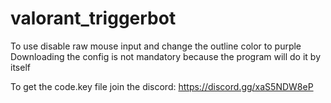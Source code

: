 # valorant_triggerbot
To use disable raw mouse input and change the outline color to purple
Downloading the config is not mandatory because the program will do it by itself

To get the code.key file join the discord: https://discord.gg/xaS5NDW8eP
